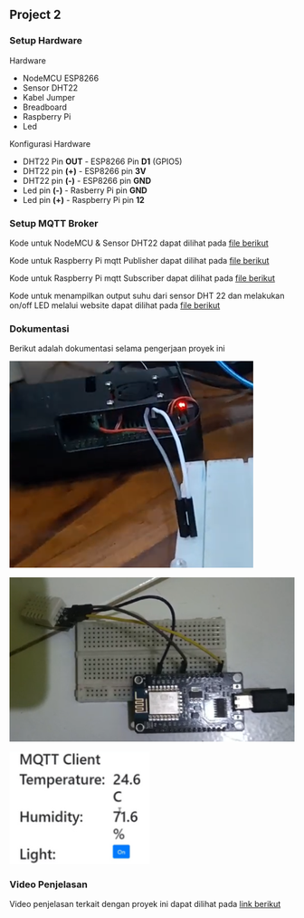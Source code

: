 ## Project 2

### Setup Hardware

Hardware
-   NodeMCU ESP8266
-   Sensor DHT22
-   Kabel Jumper
-   Breadboard
-   Raspberry Pi
-   Led

Konfigurasi Hardware
-   DHT22 Pin **OUT** - ESP8266 Pin **D1** (GPIO5)
-   DHT22 pin **(+)** - ESP8266 pin **3V**
-   DHT22 pin **(-)** - ESP8266 pin **GND**
-   Led pin **(-)** - Rasberry Pi pin **GND**
-   Led pin **(+)** - Raspberry Pi pin **12**

### Setup MQTT Broker

Kode untuk NodeMCU & Sensor DHT22 dapat dilihat pada [file berikut](/Project%202/code/mqtt.ino)

Kode untuk Raspberry Pi mqtt Publisher dapat dilihat pada [file berikut](/Project%202/code/mqtt_pub.py)

Kode untuk Raspberry Pi mqtt Subscriber dapat dilihat pada [file berikut](/Project%202/code/mqtt_sub.py)

Kode untuk menampilkan output suhu dari sensor DHT 22 dan melakukan on/off LED melalui website dapat dilihat pada [file berikut](/Project%202/code/index.html)

### Dokumentasi

Berikut adalah dokumentasi selama pengerjaan proyek ini

![1](/Project%202/dokumentasi/1.png)

![2](/Project%202/dokumentasi/2.png)

![3](/Project%202/dokumentasi/3.png)

### Video Penjelasan

Video penjelasan terkait dengan proyek ini dapat dilihat pada [link berikut](https://youtu.be/oH-x2QYfXsM?si=RSHeB1j34df-oyhb)